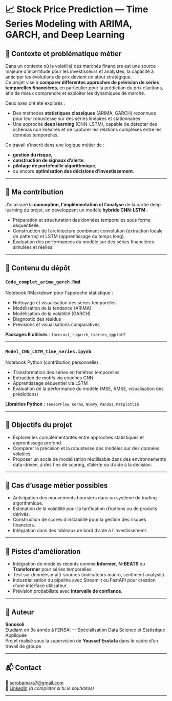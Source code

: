# 📈 Stock Price Prediction — Time Series Modeling with ARIMA, GARCH, and Deep Learning

## 🧠 Contexte et problématique métier

Dans un contexte où la volatilité des marchés financiers est une source majeure d'incertitude pour les investisseurs et analystes, la capacité à anticiper les évolutions de prix devient un atout stratégique.  
Ce projet vise à **comparer différentes approches de prévision de séries temporelles financières**, en particulier pour la prédiction du prix d’actions, afin de mieux comprendre et exploiter les dynamiques de marché.

Deux axes ont été explorés :

- Des méthodes **statistiques classiques** (ARIMA, GARCH) reconnues pour leur robustesse sur des séries linéaires et stationnaires.
- Une approche **deep learning** (CNN-LSTM), capable de détecter des schémas non linéaires et de capturer les relations complexes entre les données temporelles.

Ce travail s’inscrit dans une logique métier de :
- **gestion du risque**,  
- **construction de signaux d’alerte**,  
- **pilotage de portefeuille algorithmique**,  
- ou encore **optimisation des décisions d’investissement**.

---

## 🧩 Ma contribution

J’ai assuré la **conception, l’implémentation et l’analyse** de la partie deep learning du projet, en développant un modèle **hybride CNN-LSTM** :

- Préparation et structuration des données temporelles sous forme séquentielle.
- Construction de l’architecture combinant convolution (extraction locale de patterns) et LSTM (apprentissage du temps long).
- Évaluation des performances du modèle sur des séries financières simulées et réelles.

---

## 📁 Contenu du dépôt

### `Code_complet_arima_garch.Rmd`

Notebook RMarkdown pour l'approche statistique :

- Nettoyage et visualisation des séries temporelles
- Modélisation de la tendance (ARIMA)
- Modélisation de la volatilité (GARCH)
- Diagnostic des résidus
- Prévisions et visualisations comparatives

**Packages R utilisés** : `forecast`, `rugarch`, `tseries`, `ggplot2`

---

### `Model_CNN_LSTM_time_series.ipynb`

Notebook Python (contribution personnelle) :

- Transformation des séries en fenêtres temporelles
- Extraction de motifs via couches CNN
- Apprentissage séquentiel via LSTM
- Évaluation de la performance du modèle (MSE, RMSE, visualisation des prédictions)

**Librairies Python** : `TensorFlow`, `Keras`, `NumPy`, `Pandas`, `Matplotlib`

---

## 🎯 Objectifs du projet

- Explorer les complémentarités entre approches statistiques et apprentissage profond.
- Comparer la précision et la robustesse des modèles sur des données volatiles.
- Proposer un socle de modélisation réutilisable dans des environnements data-driven, à des fins de scoring, d’alerte ou d’aide à la décision.

---

## 🧭 Cas d’usage métier possibles

- Anticipation des mouvements boursiers dans un système de trading algorithmique.
- Estimation de la volatilité pour la tarification d’options ou de produits dérivés.
- Construction de scores d’instabilité pour la gestion des risques financiers.
- Intégration dans des tableaux de bord d’aide à l’investissement.

---

## 🚀 Pistes d'amélioration

- Intégration de modèles récents comme **Informer**, **N-BEATS** ou **Transformer** pour séries temporelles.
- Test sur données multi-sources (indicateurs macro, sentiment analysis).
- Industrialisation du pipeline avec Streamlit ou FastAPI pour création d’une interface utilisateur.
- Prévision probabiliste avec **intervalle de confiance**.

---

## 👤 Auteur

**Sonokoli**  
Étudiant en 3e année à l’ENSAI — Spécialisation Data Science et Statistique Appliquée  
Projet réalisé sous la supervision de **Youssef Esstafa** dans le cadre d’un travail de groupe

---

## 📬 Contact

📧 sorobamara7@gmail.com  
💼 [LinkedIn](https://www.linkedin.com/in/bamarasoro/) *(à compléter si tu le souhaites)*

---

